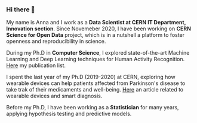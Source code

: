 ### Hi there 👋

My name is Anna and I work as a **Data Scientist at CERN IT Department, Innovation section**. Since Novemeber 2020, I have been working on **CERN Science for Open Data** project, which is in a nutshell a platform to foster openness and reproducibility in science. 

During my Ph.D in **Computer Science**, I explored state-of-the-art Machine Learning and Deep Learning techniques for Human Activity Recognition. [Here](https://scholar.google.com/citations?user=KEZwfq8AAAAJ&hl=it) my publication list. 

I spent the last year of my Ph.D (2019-2020) at CERN, exploring how wearable devices can help patients affected from Parkinson's disease to take trak of their medicaments and well-being. [Here](https://healthmanagement.org/c/healthmanagement/issuearticle/smart-diagnostics-with-wearable-devices-principles-and-applications) an article related to wearable devices and smart diagnosis. 

Before my Ph.D, I have been working as a **Statistician** for many years, applying hypothesis testing and predictive models.




<!--
**ferraran12/ferraran12** is a ✨ _special_ ✨ repository because its `README.md` (this file) appears on your GitHub profile.

Here are some ideas to get you started:

- 🔭 I’m currently working on ...
- 🌱 I’m currently learning ...
- 👯 I’m looking to collaborate on ...
- 🤔 I’m looking for help with ...
- 💬 Ask me about ...
- 📫 How to reach me: ...
- 😄 Pronouns: ...
- ⚡ Fun fact: ...
-->
